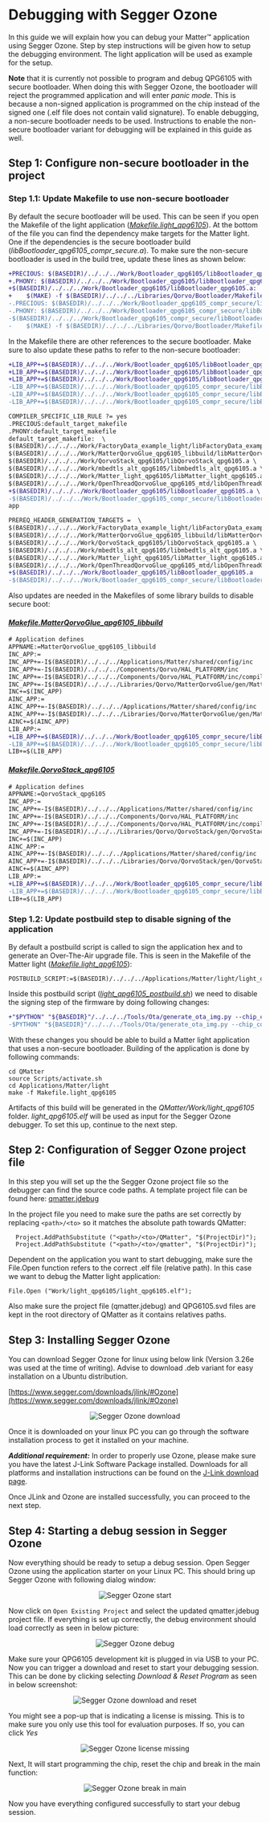 # Debugging with Segger Ozone

In this guide we will explain how you can debug your Matter&trade; application using Segger Ozone. Step by step instructions will be
given how to setup the debugging environment. The light application will be used as example for the setup.

**Note** that it is currently not possible to program and debug QPG6105 with secure bootloader. When doing this with
Segger Ozone, the bootloader will reject the programmed application and will enter *panic mode*. This is because a
non-signed application is programmed on the chip instead of the signed one (.elf file does not contain valid signature).
To enable debugging, a non-secure bootloader needs to be used. Instructions to enable the non-secure bootloader variant
for debugging will be explained in this guide as well.

## Step 1: Configure non-secure bootloader in the project

### Step 1.1: Update Makefile to use non-secure bootloader
By default the secure bootloader will be used. This can be seen if you open the Makefile of the light
application ([*Makefile.light_qpg6105*](../../Applications/Matter/light/Makefile.light_qpg6105)). At the bottom of the
file you can find the dependency make targets for the Matter light. One if the dependencies is the secure bootloader
build (*libBootloader_qpg6105_compr_secure.a*). To make sure the non-secure bootloader is used in the build tree, update
these lines as shown below:

```diff
+PRECIOUS: $(BASEDIR)/../../../Work/Bootloader_qpg6105/libBootloader_qpg6105.a
+.PHONY: $(BASEDIR)/../../../Work/Bootloader_qpg6105/libBootloader_qpg6105.a
+$(BASEDIR)/../../../Work/Bootloader_qpg6105/libBootloader_qpg6105.a:
+    $(MAKE) -f $(BASEDIR)/../../../Libraries/Qorvo/Bootloader/Makefile.Bootloader_qpg6105
-.PRECIOUS: $(BASEDIR)/../../../Work/Bootloader_qpg6105_compr_secure/libBootloader_qpg6105_compr_secure.a
-.PHONY: $(BASEDIR)/../../../Work/Bootloader_qpg6105_compr_secure/libBootloader_qpg6105_compr_secure.a
-$(BASEDIR)/../../../Work/Bootloader_qpg6105_compr_secure/libBootloader_qpg6105_compr_secure.a:
-    $(MAKE) -f $(BASEDIR)/../../../Libraries/Qorvo/Bootloader/Makefile.Bootloader_qpg6105_compr_secure
```

In the Makefile there are other references to the secure bootloader. Make sure to also update these paths to refer to
the non-secure bootloader:

```diff
+LIB_APP+=$(BASEDIR)/../../../Work/Bootloader_qpg6105/libBootloader_qpg6105.a
+LIB_APP+=$(BASEDIR)/../../../Work/Bootloader_qpg6105/libBootloader_qpg6105.a
+LIB_APP+=$(BASEDIR)/../../../Work/Bootloader_qpg6105/libBootloader_qpg6105.a
-LIB_APP+=$(BASEDIR)/../../../Work/Bootloader_qpg6105_compr_secure/libBootloader_qpg6105_compr_secure.a
-LIB_APP+=$(BASEDIR)/../../../Work/Bootloader_qpg6105_compr_secure/libBootloader_qpg6105_compr_secure.a
-LIB_APP+=$(BASEDIR)/../../../Work/Bootloader_qpg6105_compr_secure/libBootloader_qpg6105_compr_secure.a
```

```diff
COMPILER_SPECIFIC_LIB_RULE ?= yes
.PRECIOUS:default_target_makefile
.PHONY:default_target_makefile
default_target_makefile:  \
$(BASEDIR)/../../../Work/FactoryData_example_light/libFactoryData_example_light.a \
$(BASEDIR)/../../../Work/MatterQorvoGlue_qpg6105_libbuild/libMatterQorvoGlue_qpg6105_libbuild.a \
$(BASEDIR)/../../../Work/QorvoStack_qpg6105/libQorvoStack_qpg6105.a \
$(BASEDIR)/../../../Work/mbedtls_alt_qpg6105/libmbedtls_alt_qpg6105.a \
$(BASEDIR)/../../../Work/Matter_light_qpg6105/libMatter_light_qpg6105.a \
$(BASEDIR)/../../../Work/OpenThreadQorvoGlue_qpg6105_mtd/libOpenThreadQorvoGlue_qpg6105_mtd.a \
+$(BASEDIR)/../../../Work/Bootloader_qpg6105/libBootloader_qpg6105.a \
-$(BASEDIR)/../../../Work/Bootloader_qpg6105_compr_secure/libBootloader_qpg6105_compr_secure.a
app
```

```diff
PREREQ_HEADER_GENERATION_TARGETS =  \
$(BASEDIR)/../../../Work/FactoryData_example_light/libFactoryData_example_light.a \
$(BASEDIR)/../../../Work/MatterQorvoGlue_qpg6105_libbuild/libMatterQorvoGlue_qpg6105_libbuild.a \
$(BASEDIR)/../../../Work/QorvoStack_qpg6105/libQorvoStack_qpg6105.a \
$(BASEDIR)/../../../Work/mbedtls_alt_qpg6105/libmbedtls_alt_qpg6105.a \
$(BASEDIR)/../../../Work/Matter_light_qpg6105/libMatter_light_qpg6105.a \
$(BASEDIR)/../../../Work/OpenThreadQorvoGlue_qpg6105_mtd/libOpenThreadQorvoGlue_qpg6105_mtd.a \
+$(BASEDIR)/../../../Work/Bootloader_qpg6105/libBootloader_qpg6105.a
-$(BASEDIR)/../../../Work/Bootloader_qpg6105_compr_secure/libBootloader_qpg6105_compr_secure.a
```

Also updates are needed in the Makefiles of some library builds to disable secure boot:

#### [*Makefile.MatterQorvoGlue_qpg6105_libbuild*](../../Libraries/Qorvo/MatterQorvoGlue/Makefile.MatterQorvoGlue_qpg6105_libbuild)

```diff
# Application defines
APPNAME:=MatterQorvoGlue_qpg6105_libbuild
INC_APP:=
INC_APP+=-I$(BASEDIR)/../../../Applications/Matter/shared/config/inc
INC_APP+=-I$(BASEDIR)/../../../Components/Qorvo/HAL_PLATFORM/inc
INC_APP+=-I$(BASEDIR)/../../../Components/Qorvo/HAL_PLATFORM/inc/compiler/ARMGCCEMB
INC_APP+=-I$(BASEDIR)/../../../Libraries/Qorvo/MatterQorvoGlue/gen/MatterQorvoGlue_qpg6105_libbuild
INC+=$(INC_APP)
AINC_APP:=
AINC_APP+=-I$(BASEDIR)/../../../Applications/Matter/shared/config/inc
AINC_APP+=-I$(BASEDIR)/../../../Libraries/Qorvo/MatterQorvoGlue/gen/MatterQorvoGlue_qpg6105_libbuild
AINC+=$(AINC_APP)
LIB_APP:=
+LIB_APP+=$(BASEDIR)/../../../Work/Bootloader_qpg6105_compr_secure/libBootloader_qpg6105.a
-LIB_APP+=$(BASEDIR)/../../../Work/Bootloader_qpg6105_compr_secure/libBootloader_qpg6105_compr_secure.a
LIB+=$(LIB_APP)
```

#### [*Makefile.QorvoStack_qpg6105*](../../Libraries/Qorvo/QorvoStack/Makefile.QorvoStack_qpg6105)

```diff
# Application defines
APPNAME:=QorvoStack_qpg6105
INC_APP:=
INC_APP+=-I$(BASEDIR)/../../../Applications/Matter/shared/config/inc
INC_APP+=-I$(BASEDIR)/../../../Components/Qorvo/HAL_PLATFORM/inc
INC_APP+=-I$(BASEDIR)/../../../Components/Qorvo/HAL_PLATFORM/inc/compiler/ARMGCCEMB
INC_APP+=-I$(BASEDIR)/../../../Libraries/Qorvo/QorvoStack/gen/QorvoStack_qpg6105
INC+=$(INC_APP)
AINC_APP:=
AINC_APP+=-I$(BASEDIR)/../../../Applications/Matter/shared/config/inc
AINC_APP+=-I$(BASEDIR)/../../../Libraries/Qorvo/QorvoStack/gen/QorvoStack_qpg6105
AINC+=$(AINC_APP)
LIB_APP:=
+LIB_APP+=$(BASEDIR)/../../../Work/Bootloader_qpg6105_compr_secure/libBootloader_qpg6105.a
-LIB_APP+=$(BASEDIR)/../../../Work/Bootloader_qpg6105_compr_secure/libBootloader_qpg6105_compr_secure.a
LIB+=$(LIB_APP)
```

### Step 1.2: Update postbuild step to disable signing of the application
By default a postbuild script is called to sign the application hex and to generate an Over-The-Air upgrade file. This
is seen in the Makefile of the Matter light ([*Makefile.light_qpg6105*](../../Applications/Matter/light/Makefile.light_qpg6105)):

```
POSTBUILD_SCRIPT:=$(BASEDIR)/../../../Applications/Matter/light/light_qpg6105_postbuild.sh
```

Inside this postbuild script ([*light_qpg6105_postbuild.sh*](../../Applications/Matter/light/light_qpg6105_postbuild.sh))
we need to disable the signing step of the firmware by doing following changes:

```diff
+"$PYTHON" "${BASEDIR}"/../../../Tools/Ota/generate_ota_img.py --chip_config_header "${BASEDIR}"/../../../Applications/Matter/light/include/CHIPProjectConfig.h --chip_root "${BASEDIR}"/../../../Components/ThirdParty/Matter/repo --compression lzma --in_file "${BASEDIR}"/../../../Work/light_qpg6105/light_qpg6105.hex --out_file "${BASEDIR}"/../../../Work/light_qpg6105/light_qpg6105.ota
-$PYTHON" "${BASEDIR}"/../../../Tools/Ota/generate_ota_img.py --chip_config_header "${BASEDIR}"/../../../Applications/Matter/light/include/CHIPProjectConfig.h --chip_root "${BASEDIR}"/../../../Components/ThirdParty/Matter/repo --compression lzma --in_file "${BASEDIR}"/../../../Work/light_qpg6105/light_qpg6105.hex --out_file "${BASEDIR}"/../../../Work/light_qpg6105/light_qpg6105.ota --pem_file_path "${BASEDIR}"/../../../Tools/Ota/example_private_key.pem.example --pem_password test1234 --sign
```

With these changes you should be able to build a Matter light application that uses a non-secure bootloader. Building
of the application is done by following commands:

```
cd QMatter
source Scripts/activate.sh
cd Applications/Matter/light
make -f Makefile.light_qpg6105
```

Artifacts of this build will be generated in the *QMatter/Work/light_qpg6105* folder. *light_qpg6105.elf* will be used
as input for the Segger Ozone debugger. To set this up, continue to the next step.

## Step 2: Configuration of Segger Ozone project file
In this step you will set up the the Segger Ozone project file so the debugger can find the source code paths. A
template project file can be found here: [qmatter.jdebug](../../qmatter.jdebug)

In the project file you need to make sure the paths are set correctly by replacing ```<path>/<to>``` so it matches the
absolute path towards QMatter:

```
  Project.AddPathSubstitute ("<path>/<to>/QMatter", "$(ProjectDir)");
  Project.AddPathSubstitute ("<path>/<to>/qmatter", "$(ProjectDir)");
```

Dependent on the application you want to start debugging, make sure the File.Open function refers to the correct .elf
file (relative path). In this case we want to debug the Matter light application:

```
File.Open ("Work/light_qpg6105/light_qpg6105.elf");
```

Also make sure the project file (qmatter.jdebug) and QPG6105.svd files are kept in the root directory of QMatter as it
contains relatives paths.

## Step 3: Installing Segger Ozone
You can download Segger Ozone for linux using below link (Version 3.26e was used at the time of writing). Advise to
download .deb variant for easy installation on a Ubuntu distribution.

[https://www.segger.com/downloads/jlink/#Ozone](https://www.segger.com/downloads/jlink/#Ozone)

<div align="center">
  <img src="Images/segger_ozone_download.png" alt="Segger Ozone download">
</div>

Once it is downloaded on your linux PC you can go through the software installation process to get it installed on your
machine.

**_Additional requirement:_**
In order to properly use Ozone, please make sure you have the latest J-Link Software Package installed. Downloads for all platforms and installation instructions can be found on the [J-Link download page](https://www.segger.com/downloads/jlink/).


Once JLink and Ozone are installed successfully, you can proceed to the next step.

## Step 4: Starting a debug session in Segger Ozone
Now everything should be ready to setup a debug session. Open Segger Ozone using the application starter on your Linux
PC. This should bring up Segger Ozone with following dialog window:

<div align="center">
  <img src="Images/segger_ozone_starting_dialog.png" alt="Segger Ozone start">
</div>

Now click on ```Open Existing Project``` and select the updated qmatter.jdebug project file. If everything is set up
correctly, the debug environment should load correctly as seen in below picture:

<div align="center">
  <img src="Images/segger_ozone_debug.png" alt="Segger Ozone debug">
</div>

Make sure your QPG6105 development kit is plugged in via USB to your PC. Now you can trigger a download and reset to start your
debugging session. This can be done by clicking selecting *Download & Reset Program* as seen in below screenshot:

<div align="center">
  <img src="Images/segger_ozone_download_and_reset.png" alt="Segger Ozone download and reset">
</div>

You might see a pop-up that is indicating a license is missing. This is to make sure you only use this tool for
evaluation purposes. If so, you can click *Yes*

<div align="center">
  <img src="Images/segger_ozone_license_missing.png" alt="Segger Ozone license missing">
</div>

Next, It will start programming the chip, reset the chip and break in the main function:

<div align="center">
  <img src="Images/segger_ozone_main.png" alt="Segger Ozone break in main">
</div>

Now you have everything configured successfully to start your debug session.
